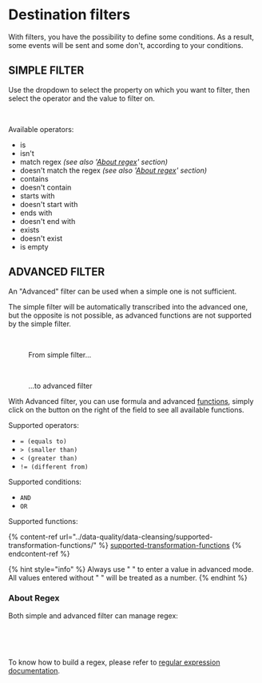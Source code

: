 # Destination filters

With filters, you have the possibility to define some conditions. As a result, some events will be sent and some don't, according to your conditions.

## SIMPLE FILTER

Use the dropdown to select the property on which you want to filter, then select the operator and the value to filter on.

<figure><img src="../../.gitbook/assets/Capture d’écran 2023-03-15 à 10.48.32.png" alt=""><figcaption></figcaption></figure>

Available operators:

* is
* isn't
* match regex _(see also '_[_About regex_](destination-filters.md#about-regex)_' section)_
* doesn't match the regex _(see also '_[_About regex_](destination-filters.md#about-regex)_' section)_
* contains
* doesn't contain
* starts with
* doesn't start with
* ends with
* doesn't end with
* exists
* doesn't exist
* is empty

## ADVANCED FILTER

An "Advanced" filter can be used when a simple one is not sufficient.

The simple filter will be automatically transcribed into the advanced one, but the opposite is not possible, as advanced functions are not supported by the simple filter.

<figure><img src="../../.gitbook/assets/Capture d’écran 2023-03-15 à 10.50.15.png" alt=""><figcaption><p>From simple filter...</p></figcaption></figure>

<figure><img src="../../.gitbook/assets/Capture d’écran 2023-03-15 à 10.50.31.png" alt=""><figcaption><p>...to advanced filter</p></figcaption></figure>

With Advanced filter, you can use formula and advanced [functions](../data-quality/data-cleansing/supported-transformation-functions/), simply click on the button on the right of the field to see all available functions.

Supported operators:

* `= (equals to)`
* `> (smaller than)`
* `< (greater than)`
* `!= (different from)`

Supported conditions:

* `AND`
* `OR`

Supported functions:

{% content-ref url="../data-quality/data-cleansing/supported-transformation-functions/" %}
[supported-transformation-functions](../data-quality/data-cleansing/supported-transformation-functions/)
{% endcontent-ref %}

{% hint style="info" %}
Always use " " to enter a value in advanced mode. \
All values entered without " " will be treated as a number.
{% endhint %}

### About Regex

Both simple and advanced filter can manage regex:

<figure><img src="../../.gitbook/assets/Capture d’écran 2023-03-15 à 17.07.25.png" alt=""><figcaption></figcaption></figure>

<figure><img src="../../.gitbook/assets/Capture d’écran 2023-03-15 à 17.07.44.png" alt=""><figcaption></figcaption></figure>

To know how to build a regex, please refer to [regular expression documentation](https://developer.mozilla.org/en-US/docs/Web/JavaScript/Guide/Regular\_Expressions).
